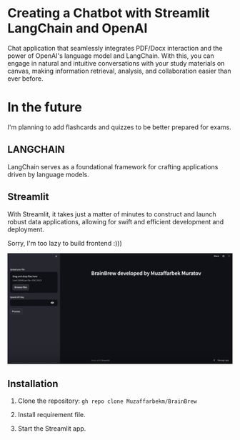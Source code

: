 # Creating a Chatbot with Streamlit LangChain and OpenAI

Chat application that seamlessly integrates PDF/Docx interaction and the power of OpenAI's language model and LangChain. With this, you can engage in natural and intuitive conversations with your study materials on canvas, making information retrieval, analysis, and collaboration easier than ever before.

# In the future

I'm planning to add flashcards and quizzes to be better prepared for exams.

## LANGCHAIN

LangChain serves as a foundational framework for crafting applications driven by language models.

## Streamlit

With Streamlit, it takes just a matter of minutes to construct and launch robust data applications, allowing for swift and efficient development and deployment.

Sorry, I'm too lazy to build frontend :)))

![chatpdf](BrainBrew.png)

## Installation

1. Clone the repository:
   `gh repo clone Muzaffarbekm/BrainBrew`

2. Install requirement file.

3. Start the Streamlit app.
